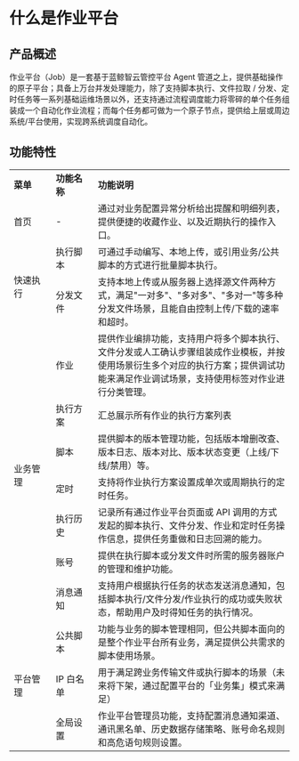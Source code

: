 # 什么是作业平台

## 产品概述

作业平台（Job）是一套基于蓝鲸智云管控平台 Agent 管道之上，提供基础操作的原子平台；具备上万台并发处理能力，除了支持脚本执行、文件拉取 / 分发、定时任务等一系列基础运维场景以外，还支持通过流程调度能力将零碎的单个任务组装成一个自动化作业流程；而每个任务都可做为一个原子节点，提供给上层或周边系统/平台使用，实现跨系统调度自动化。

## 功能特性

<table><tbody>
<tr style="font-weight:bold;"><td width="15%" >	菜单	</td><td width="15%">	功能名称	</td><td width="70%">	功能说明	</td></tr>
<tr><td>	首页	</td><td>	-	</td><td>	通过对业务配置异常分析给出提醒和明细列表，提供便捷的收藏作业、以及近期执行的操作入口。	</td></tr>
<tr><td rowspan="2" style="vertical-align:middle;">	快速执行	</td><td>	执行脚本	</td><td>	可通过手动编写、本地上传，或引用业务/公共脚本的方式进行批量脚本执行。	</td></tr>
<tr><td style="vertical-align:middle;">	分发文件	</td><td>	支持本地上传或从服务器上选择源文件两种方式，满足"一对多"、"多对多"、"多对一"等多种分发文件场景，且能自由控制上传/下载的速率和超时。	</td></tr>
<tr><td rowspan="7" style="vertical-align:middle;">	业务管理	</td><td style="vertical-align:middle;">	作业	</td><td>	提供作业编排功能，支持用户将多个脚本执行、文件分发或人工确认步骤组装成作业模板，并按使用场景衍生多个对应的执行方案；提供调试功能来满足作业调试场景，支持使用标签对作业进行分类管理。	</td></tr>
<tr><td style="vertical-align:middle;">执行方案</td><td> 汇总展示所有作业的执行方案列表 </td></tr>
<tr><td style="vertical-align:middle;">脚本</td><td> 提供脚本的版本管理功能，包括版本增删改查、版本日志、版本对比、版本状态变更（上线/下线/禁用）等。 </td></tr>
<tr><td style="vertical-align:middle;">定时</td><td> 支持将作业执行方案设置成单次或周期执行的定时任务。 </td></tr>
<tr><td style="vertical-align:middle;">执行历史</td><td> 记录所有通过作业平台页面或 API 调用的方式发起的脚本执行、文件分发、作业和定时任务操作信息，提供任务重做和日志回溯的能力。 </td></tr>
<tr><td>	账号	</td><td>	提供在执行脚本或分发文件时所需的服务器账户的管理和维护功能。	</td></tr>
<tr><td style="vertical-align:middle;">	消息通知	</td><td>	支持用户根据执行任务的状态发送消息通知，包括脚本执行/文件分发/作业执行的成功或失败状态，帮助用户及时得知任务的执行情况。	</td></tr>
<tr><td rowspan="3" style="vertical-align:middle;">	平台管理	</td><td>	公共脚本	</td><td>	功能与业务的脚本管理相同，但公共脚本面向的是整个作业平台所有业务，满足提供公共需求的脚本使用场景。	</td></tr>
<tr><td style="vertical-align:middle;">	IP 白名单	</td><td>	用于满足跨业务传输文件或执行脚本的场景（未来将下架，通过配置平台的「业务集」模式来满足） </td></tr>
<tr><td style="vertical-align:middle;">	全局设置	</td><td>	作业平台管理员功能，支持配置消息通知渠道、通讯黑名单、历史数据存储策略、账号命名规则和高危语句规则设置。	</td></tr>
</tbody></table>